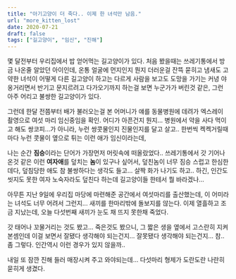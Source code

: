 ```yaml
---
title: "아기고양이 더 죽다.. 이제 한 녀석만 남음."
url: "more_kitten_lost"
date: 2020-07-21
draft: false
tags: ["길고양이", "임신", "진해"]
---
```

몇 달전부터 우리집에서 밥 얻어먹는 길고양이가 있다.
처음 봤을때는 쓰레기통에서 방금 나온줄 알았던 아이인데,
온통 얼굴에 먼지인지 뭔지 더러운걸 잔뜩 묻히고 냄새도 고약한 녀석이
어떻게 다른 길고양이 하고는 다르게 사람을 보고도 도망을 가기는 커녕
야옹거리면서 반기고 문지르려고 다가오기까지 하는걸 보면 누군가가 버린것 같은,
그런 아주 어리고 불쌍한 길고양이가 있다.

그런데 한달 전쯤부터 배가 불러오는걸 본 어머니가 얘를 동물병원에 데려가
엑스레이 촬영으로 여섯 마리 임신중임을 확인.
어디가 아픈건지 뭔지... 병원에서 약을 사다 먹이고 해도
쌍코피...가 아니라, 누런 쌍콧물인지 진물인지를 달고 살고.. 한번씩 켁켁거릴때마다
누런 콧물이 옆으로 튀는 이런 애가 임신이라는데,

나는 순간 **짐승**이라는 단어가 가장먼저 머릿속에 떠올랐었다..
쓰레기통에서 갓 기어나온것 같은 이런 **여자애**를 덮치는 **놈**이 있구나 싶어서,
덮친놈이 너무 짐승 스럽고 한심한데다, 덮침당한 애도 참 불쌍하다는 생각도 들고...
살짝 화가 나기도 하고.. 하긴, 인간도 씻지도 못한 여자 노숙자라도 덮친다 하는데
길고양이들 한테서 뭘 바라겠나...

아무튼 지난 9일에 우리집 마당에 마련해준 공간에서 여섯마리를 출산했는데,
이 어미라는 녀석도 너무 어려서 그런지... 새끼를 한마리밖에 돌보지를 않는다.
이제 열흘하고 조금 지났는데, 오늘 다섯번째 새끼가 눈도 채 뜨지 못한채 죽었다.

갓 태어나 꼬물거리는 것도 봤고... 죽은것도 봤으니,
그 짧은 생을 옆에서 고스란히 지켜본셈인데
이걸 보면서 잘됐다 생각해야 되는건지...
잘못됐다 생각해야 되는건지... 참.. 좀 그렇다.
인간역시 이런 경우가 있지 않을까..

내일 또 잠깐 진해 들러 매장시켜 주고 와야되는데...
다섯마리 형제가 도란도란 나란히 묻히게 생겼다.




